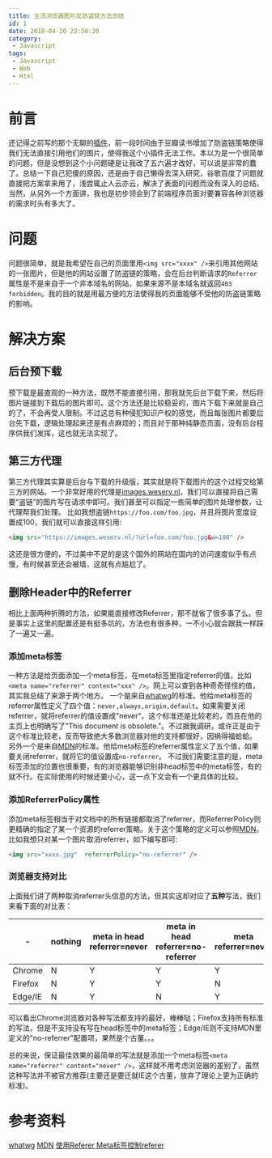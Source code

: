 ```yaml
---
title: 主流浏览器图片反防盗链方法总结
id: 1
date: 2018-04-20 22:50:20
category:
 - Javascript
tags:
 - Javascript
 - Web
 - Html
---
```


# 前言
还记得之前写的那个无聊的[插件](https://github.com/mythsman/hexo-douban)，前一段时间由于豆瓣读书增加了防盗链策略使得我们无法直接引用他们的图片，使得我这个小插件无法工作。本以为是一个很简单的问题，但是没想到这个小问题硬是让我改了五六遍才改好，可以说是非常的蠢了。总结一下自己犯傻的原因，还是由于自己懒得去深入研究，谷歌百度了问题就直接把方案拿来用了，浅尝辄止人云亦云，解决了表面的问题而没有深入的总结。当然，从另外一个方面讲，我也是初步领会到了前端程序员面对要兼容各种浏览器的需求时头有多大了。

# 问题
问题很简单，就是我希望在自己的页面里用`<img src="xxxx" />`来引用其他网站的一张图片，但是他的网站设置了防盗链的策略，会在后台判断请求的`Referrer`属性是不是来自于一个非本域名的网站，如果来源不是本域名就返回`403 forbidden`。我的目的就是用最方便的方法使得我的页面能够不受他的防盗链策略的影响。

# 解决方案

## 后台预下载
预下载是最直观的一种方法，既然不能直接引用，那我就先后台下载下来，然后将图片链接到下载后的图片即可。这个方法还是比较稳妥的，图片下载下来就是自己的了，不会再受人限制。不过这总有种侵犯知识产权的感觉，而且每张图片都要后台先下载，逻辑处理起来还是有点麻烦的；而且对于那种纯静态页面，没有后台程序供我们发挥，这也就无法实现了。

## 第三方代理
第三方代理其实算是后台与下载的升级版，其实就是将下载图片的这个过程交给第三方的网站。一个非常好用的代理是[images.weserv.nl](https://images.weserv.nl/)，我们可以直接将自己需要“盗链”的图片写在请求中即可。我们甚至可以指定一些简单的图片处理参数，让代理帮我们处理。
比如我想盗链`https://foo.com/foo.jpg`，并且将图片宽度设置成100，我们就可以直接这样引用:
```html
<img src="https://images.weserv.nl/?url=foo.com/foo.jpg&w=100" />
```
这还是很方便的，不过美中不足的是这个国外的网站在国内的访问速度似乎有点慢，有时候甚至还会被墙，这就有点尴尬了。

## 删除Header中的Referrer
相比上面两种折腾的方法，如果能直接修改Referrer，那不就省了很多事了么。但是事实上这里的配置还是有挺多坑的，方法也有很多种，一不小心就会跟我一样踩了一遍又一遍。

### 添加meta标签
一种方法是给页面添加一个meta标签，在meta标签里指定referrer的值，比如`<meta name="referrer" content="xxx" />`。网上可以查到各种奇奇怪怪的值，其实我总结了来源于两个地方。
一个是来自[whatwg](https://wiki.whatwg.org/wiki/Meta_referrer)的标准。他给meta标签的referrer属性定义了四个值：`never,always,origin,default`。如果需要关闭referrer，就将referrer的值设置成"never"。这个标准还是比较老的，而且在他的主页上也明确写了"This document is obsolete."。不过据我调研，或许正是由于这个标准比较老，反而导致绝大多数浏览器对他的支持都很好，因祸得福蛤蛤。
另外一个是来自[MDN](https://developer.mozilla.org/zh-CN/docs/Web/HTML/Element/meta)的标准。他给meta标签的referrer属性定义了五个值，如果要关闭referrer，就将它的值设置成`no-referrer`。
不过我们需要注意的是，meta标签添加的位置也很重要，有的浏览器能够识别非head标签中的meta标签，有的就不行。在实际使用的时候还要小心，这一点下文会有一个更具体的比较。


### 添加ReferrerPolicy属性
添加meta标签相当于对文档中的所有链接都取消了referrer，而ReferrerPolicy则更精确的指定了某一个资源的referrer策略。关于这个策略的定义可以参照[MDN](https://developer.mozilla.org/zh-CN/docs/Web/HTTP/Headers/Referrer-Policy)。比如我想只对某一个图片取消referrer，如下编写即可:
```html
<img src="xxxx.jpg"  referrerPolicy="no-referrer" />
```

### 浏览器支持对比
上面我们讲了两种取消referrer头信息的方法，但其实这却对应了**五种**写法，我们来看下面的对比表：

|-|nothing|meta in head referrer=never|meta in head referrer=no-referrer|meta referrer=never|meta referrer=no-referrer|img referrerPolicy=no-referrer|
|-|-|-|-|-|-|-|
|Chrome|N|Y|Y|Y|Y|Y|
|Firefox|N|Y|Y|N|N|Y|
|Edge/IE|N|Y|N|Y|N|N|

可以看出Chrome浏览器对各种写法都支持的最好，棒棒哒；Firefox支持所有标准的写法，但是不支持没有写在head标签中的meta标签；Edge/IE则不支持MDN里定义的"no-referrer"配置项，果然是个古董。。。

总的来说，保证最佳效果的最简单的写法就是添加一个meta标签`<meta name="referrer" content="never" />`，这样就不用考虑浏览器的差别了，虽然这种写法并不被官方推荐(主要还是要迁就IE这个古董，放弃了理论上更为正确的标准)。

# 参考资料
[whatwg](https://wiki.whatwg.org/wiki/Meta_referrer)
[MDN](https://developer.mozilla.org/zh-CN/docs/Web/HTML/Element/meta)
[使用Referer Meta标签控制referer](http://www.freebuf.com/news/57497.html)